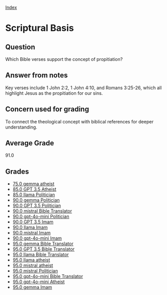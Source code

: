 
[Index](../../index.md)
# Scriptural Basis
## Question
Which Bible verses support the concept of propitiation?

## Answer from notes
Key verses include 1 John 2:2, 1 John 4:10, and Romans 3:25-26, which all highlight Jesus as the propitiation for our sins.

## Concern used for grading
To connect the theological concept with biblical references for deeper understanding.

## Average Grade
91.0

## Grades
 * [75.0 gemma atheist](../answers/gemma_atheist/Scriptural_Basis.md)
 * [85.0 GPT 3.5 Atheist](../answers/GPT_3.5_Atheist/Scriptural_Basis.md)
 * [85.0 llama Politician](../answers/llama_Politician/Scriptural_Basis.md)
 * [90.0 gemma Politician](../answers/gemma_Politician/Scriptural_Basis.md)
 * [90.0 GPT 3.5 Politician](../answers/GPT_3.5_Politician/Scriptural_Basis.md)
 * [90.0 mistral Bible Translator](../answers/mistral_Bible_Translator/Scriptural_Basis.md)
 * [90.0 gpt-4o-mini Politician](../answers/gpt-4o-mini_Politician/Scriptural_Basis.md)
 * [90.0 GPT 3.5 Imam](../answers/GPT_3.5_Imam/Scriptural_Basis.md)
 * [90.0 llama Imam](../answers/llama_Imam/Scriptural_Basis.md)
 * [90.0 mistral Imam](../answers/mistral_Imam/Scriptural_Basis.md)
 * [90.0 gpt-4o-mini Imam](../answers/gpt-4o-mini_Imam/Scriptural_Basis.md)
 * [95.0 gemma Bible Translator](../answers/gemma_Bible_Translator/Scriptural_Basis.md)
 * [95.0 GPT 3.5 Bible Translator](../answers/GPT_3.5_Bible_Translator/Scriptural_Basis.md)
 * [95.0 llama Bible Translator](../answers/llama_Bible_Translator/Scriptural_Basis.md)
 * [95.0 llama atheist](../answers/llama_atheist/Scriptural_Basis.md)
 * [95.0 mistral atheist](../answers/mistral_atheist/Scriptural_Basis.md)
 * [95.0 mistral Politician](../answers/mistral_Politician/Scriptural_Basis.md)
 * [95.0 gpt-4o-mini Bible Translator](../answers/gpt-4o-mini_Bible_Translator/Scriptural_Basis.md)
 * [95.0 gpt-4o-mini Atheist](../answers/gpt-4o-mini_Atheist/Scriptural_Basis.md)
 * [95.0 gemma Imam](../answers/gemma_Imam/Scriptural_Basis.md)
